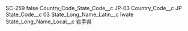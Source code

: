 <?xml version="1.0" encoding="UTF-8"?>
<CustomMetadata xmlns="http://soap.sforce.com/2006/04/metadata" xmlns:xsi="http://www.w3.org/2001/XMLSchema-instance" xmlns:xsd="http://www.w3.org/2001/XMLSchema">
    <label>SC-259</label>
    <protected>false</protected>
    <values>
        <field>Country_Code_State_Code__c</field>
        <value xsi:type="xsd:string">JP-03</value>
    </values>
    <values>
        <field>Country_Code__c</field>
        <value xsi:type="xsd:string">JP</value>
    </values>
    <values>
        <field>State_Code__c</field>
        <value xsi:type="xsd:string">03</value>
    </values>
    <values>
        <field>State_Long_Name_Latin__c</field>
        <value xsi:type="xsd:string">Iwate</value>
    </values>
    <values>
        <field>State_Long_Name_Local__c</field>
        <value xsi:type="xsd:string">岩手県</value>
    </values>
</CustomMetadata>

